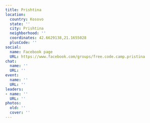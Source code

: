 ```yaml
---
title: Prishtina
location:
  country: Kosovo
  state: ''
  city: Prishtina
  neighborhood: ''
  coordinates: 42.6629138,21.1655028
  plusCode: ''
social:
  name: Facebook page
  URL: https://www.facebook.com/groups/free.code.camp.pristina
chat:
  name: ''
  URL: ''
event:
  name: ''
  URL: ''
leaders:
- name: ''
  URL: ''
photos:
  old: ''
  cover: ''
---
```

